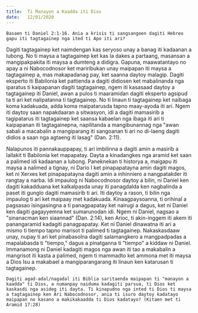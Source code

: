 ```yaml
---
title:  Ti Manayon a Kaadda iti Dios
date:   12/01/2020
---
```


`Basaen ti Daniel 2:1-16. Ania a krisis ti sangsangoen dagiti Hebreo gapu iti tagtagainep nga ited ti Apo iti ari?`

Dagiti tagtagainep ket naimdengan kas seryoso unay a banag iti kadaanan a lubong. No ti maysa a tagtagainep ket kas la dakes a partaang, masansan a mangipakpakita iti maysa a dumteng a didigra. Gapuna, maawatantayo no apay a ni Nabocodnosor ket mariribukan unay maipapan iti maysa a tagtagainep a, mas makapadanag pay, ket saanna daytoy malagip. Dagiti eksperto iti Babilonia ket pattienda a dagiti didiosen ket mabalinanda nga iparatus ti kaipapanan dagiti tagtagainep, ngem iti kasasaad daytoy a tagtagainep iti Daniel, awan a pulos ti maaramidan dagiti eksperto agsipud ta ti ari ket nalipatanna ti tagtagainep. No ti linaun ti tagtagainep ket naibaga koma kadakuada, adda koma maipatarusda tapno maay-ayoda iti ari. Ngem iti daytoy saan napakdaaran a sitwasyon, idi a dagiti mamasirib a tagipatarus iti tagtagainep ket saansa kabaelan nga ibaga iti ari ti kaipapanan iti tagtagainepna, napilitanda a mangibunannag nga "awan sabali a macabalin a mangiparang iti sangoanan ti ari no di-laeng dagiti didios a saan nga agtaeng iti lasag" (Dan. 2:11).

Nalapunos iti pannakauppapay, ti ari imbilinna a dagiti amin a masirib a lallakit ti Babilonia ket mapapatay. Dayta a kinadangkes nga aramid ket saan a palimed idi kadaanan a lubong. Paneknekan ti historya a, maigapu iti maysa a nalimed a tignay, ni Dario I ket pinapapatayna amin dagiti magos, ket ni Xerxes ket pinapapatayna dagiti amin a inhinniero a nangpatakder iti rangtay a narba. Idi impaulog ni Nabocodnosor daytoy a bilin, ni Daniel ken dagiti kakadduana ket kalkalpasda unay iti panagdalda ken nagbalinda a paset iti gunglo dagiti mamasirib ti ari. Iti daytoy a rason, ti bilin nga impaulog ti ari ket maipaay met kadakuada. Kinaagpaysoanna, ti orihinal a pagsasao isingasingna a ti panagpapatay ket nairugi a dagus, ket ni Daniel ken dagiti gagayyemna ket sumarunodan idi. Ngem ni Daniel, nagsao a "sinanacman ken siaannad" (Dan. 2:14), ken Arioc, ti akin-inggem iti akem iti panangaramid kadagiti panagpapatay. Ket ni Daniel dinawatna iti ari a mismo ti tiempo tapno marisot ti palimed ti tagtagainep. Nakaskasdaaw unay, nupay ti ari ket pinabasolna dagiti salamangkero a mangpadpadas a mapalabasda ti "tiempo," dagus a pinatganna ti "tiempo" a kiddaw ni Daniel. Immanamong ni Daniel kadagiti magos nga awan iti tao a makabalin a mangrisot iti kasta a palimed, ngem ti mammadto ket ammona met iti maysa a Dios Isu a makabael a mangiparangarang iti linaun ken katarusan ti tagtagainep.

`Dagiti agad-adal/nagadal iti Biblia saritaenda maipapan ti "manayon a kaadda" ti Dios, a numanpay naiduma kadagiti parsua, ti Dios ket kaskasdi nga asideg iti dayta. Ti kinapudno nga inted ti Dios ti maysa a tagtagainep ken Ari Nabocodnosor, ania ti isuro daytoy kadatayo maipapan no kasano a makikakaadda ti Dios kadatayo? (Kitaen met ti Aramid 17:28)`